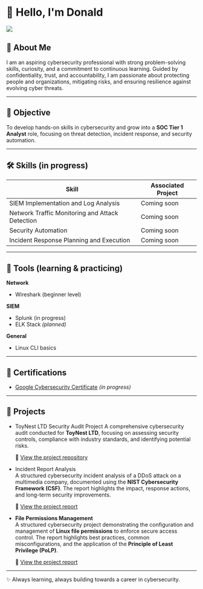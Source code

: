 # 👋 Hello, I'm Donald  

<a href="https://www.linkedin.com/in/donald-kalu-35604b375/">
  <img src="https://img.shields.io/badge/LinkedIn-0072B1?style=for-the-badge&logo=linkedin&logoColor=white"/>
</a>

## 🔐 About Me  
I am an aspiring cybersecurity professional with strong problem-solving skills, curiosity, and a commitment to continuous learning. Guided by confidentiality, trust, and accountability, I am passionate about protecting people and organizations, mitigating risks, and ensuring resilience against evolving cyber threats.

---

## 🎯 Objective  
To develop hands-on skills in cybersecurity and grow into a **SOC Tier 1 Analyst** role, focusing on threat detection, incident response, and security automation.  

---

## 🛠️ Skills (in progress)  

| Skill                                         | Associated Project       |
|-----------------------------------------------|--------------------------|
| SIEM Implementation and Log Analysis          | Coming soon              |
| Network Traffic Monitoring and Attack Detection | Coming soon              |
| Security Automation                          | Coming soon              |
| Incident Response Planning and Execution      | Coming soon              |

---

## 🧰 Tools (learning & practicing)  

**Network**  
- Wireshark (beginner level)  

**SIEM**  
- Splunk (in progress)  
- ELK Stack *(planned)*  

**General**  
- Linux CLI basics  

---

## 📜 Certifications  
- [Google Cybersecurity Certificate](https://grow.google/certificates/cybersecurity/) *(in progress)*  

---

## 🚀 Projects

- ToyNest LTD Security Audit Project
A comprehensive cybersecurity audit conducted for **ToyNest LTD**, focusing on assessing security controls, compliance with industry standards, and identifying potential risks.

   🔗 [View the project repository](https://github.com/dondex001/Security-audit)

- Incident Report Analysis  
A structured cybersecurity incident analysis of a DDoS attack on a multimedia company, documented using the **NIST Cybersecurity Framework (CSF)**. The report highlights the impact, response actions, and long-term security improvements.  

   🔗 [View the project report](https://github.com/dondex001/incident-report-analysis)

- **File Permissions Management**  
A structured cybersecurity project demonstrating the configuration and management of **Linux file permissions** to enforce secure access control. The report highlights best practices, common misconfigurations, and the application of the **Principle of Least Privilege (PoLP)**.  

   🔗 [View the project report](https://github.com/dondex001/file-permissions-management)


---

✨ Always learning, always building towards a career in cybersecurity.
